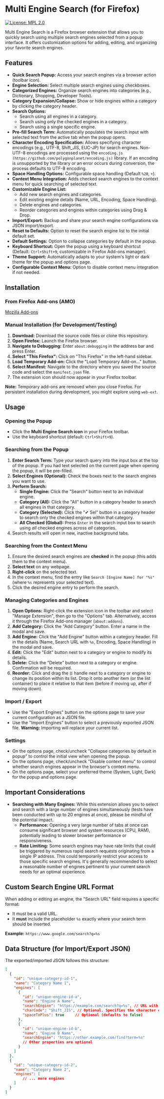 # Multi Engine Search (for Firefox)

[![License: MPL 2.0](https://img.shields.io/badge/License-MPL_2.0-brightgreen.svg)](https://opensource.org/licenses/MPL-2.0)

Multi Engine Search is a Firefox browser extension that allows you to quickly search using multiple search engines selected from a popup interface. It offers customization options for adding, editing, and organizing your favorite search engines.

## Features

*   **Quick Search Popup:** Access your search engines via a browser action (toolbar icon).
*   **Engine Selection:** Select multiple search engines using checkboxes.
*   **Categorized Engines:** Organize search engines into categories (e.g., Dictionary, Shopping, Developer Tools).
*   **Category Expansion/Collapse:** Show or hide engines within a category by clicking the category header.
*   **Search Options:**
    *   Search using all engines in a category.
    *   Search using only the checked engines in a category.
    *   Search using a single specific engine.
*   **Pre-fill Search Term:** Automatically populates the search input with selected text from the active tab when the popup opens.
*   **Character Encoding Specification:** Allows specifying character encodings (e.g., UTF-8, Shift_JIS, EUC-JP) for search engines. Non-UTF-8 encodings are processed using the `encoding.js (https://github.com/polygonplanet/encoding.js)` library. If an encoding is unsupported by the library or an error occurs during conversion, the process defaults to UTF-8 encoding.
*   **Space Handling Options:** Configurable space handling (Default `%20`, `+`).
*   **Context Menu Integration:** Adds checked search engines to the context menu for quick searching of selected text.
*   **Customizable Engine List:**
    *   Add new search engines and categories.
    *   Edit existing engine details (Name, URL, Encoding, Space Handling).
    *   Delete engines and categories.
    *   Reorder categories and engines within categories using Drag & Drop.
*   **Import/Export:** Backup and share your search engine configurations via JSON import/export.
*   **Reset to Defaults:** Option to reset the search engine list to the initial default set.
*   **Default Settings:** Option to collapse categories by default in the popup.
*   **Keyboard Shortcut:** Open the popup using a keyboard shortcut (Default: `Ctrl+Shift+9`, customizable in Firefox Add-ons manager).
*   **Theme Support:** Automatically adapts to your system's light or dark theme for the popup and options page.
*   **Configurable Context Menu:** Option to disable context menu integration if not needed.

## Installation

### From Firefox Add-ons (AMO)

[Mozilla Add-ons](https://addons.mozilla.org/en-US/firefox/addon/multi-engine-searcher/)

### Manual Installation (for Development/Testing)

1.  **Download:** Download the source code files or clone this repository.
2.  **Open Firefox:** Launch the Firefox browser.
3.  **Navigate to Debugging:** Enter `about:debugging` in the address bar and press Enter.
4.  **Select "This Firefox":** Click on "This Firefox" in the left-hand sidebar.
5.  **Load Temporary Add-on:** Click the "Load Temporary Add-on..." button.
6.  **Select Manifest:** Navigate to the directory where you saved the source code and select the `manifest.json` file.
7.  The extension icon should now appear in your Firefox toolbar.

**Note:** Temporary add-ons are removed when you close Firefox. For persistent installation during development, you might explore using `web-ext`.

## Usage

### Opening the Popup

*   Click the **Multi Engine Search icon** in your Firefox toolbar.
*   Use the keyboard shortcut (default: `Ctrl+Shift+9`).

### Searching from the Popup

1.  **Enter Search Term:** Type your search query into the input box at the top of the popup. If you had text selected on the current page when opening the popup, it will be pre-filled.
2.  **Select Engines (Optional):** Check the boxes next to the search engines you want to use.
3.  **Perform Search:**
    *   **Single Engine:** Click the "Search" button next to an individual engine.
    *   **Category (All):** Click the "All" button in a category header to search all engines in that category.
    *   **Category (Selected):** Click the "✔ Sel" button in a category header to search only the checked engines within that category.
    *   **All Checked (Global):** Press `Enter` in the search input box to search using *all* checked engines across *all* categories.
4.  Search results will open in new, inactive background tabs.

### Searching from the Context Menu

1.  Ensure the desired search engines are **checked** in the popup (this adds them to the context menu).
2.  **Select text** on any webpage.
3.  **Right-click** on the selected text.
4.  In the context menu, find the entry like `Search [Engine Name] for "%s"` (where `%s` represents your selected text).
5.  Click the desired engine entry to perform the search.

### Managing Categories and Engines

1.  **Open Options:** Right-click the extension icon in the toolbar and select "Manage Extension", then go to the "Options" tab. Alternatively, access it through the Firefox Add-ons manager (`about:addons`).
2.  **Add Category:** Click the "Add Category" button. Enter a name in the modal and save.
3.  **Add Engine:** Click the "Add Engine" button within a category header. Fill in the details (Name, Search URL with `%s`, Encoding, Space Handling) in the modal and save.
4.  **Edit:** Click the "Edit" button next to a category or engine to modify its details.
5.  **Delete:** Click the "Delete" button next to a category or engine. Confirmation will be required.
6.  **Reorder:** Click and drag the `☰` handle next to a category or engine to change its position within its list. Drop it onto another item (or the list container) to place it relative to that item (before if moving up, after if moving down).

### Import / Export

*   Use the "Export Engines" button on the options page to save your current configuration as a JSON file.
*   Use the "Import Engines" button to select a previously exported JSON file. **Warning:** Importing will replace your current list.

### Settings

*   On the options page, check/uncheck "Collapse categories by default in popup" to control the initial view when opening the popup.
*   On the options page, check/uncheck "Disable context menu" to control whether search engines appear in the browser's context menu.
*   On the options page, select your preferred theme (System, Light, Dark) for the popup and options page.

## Important Considerations

*   **Searching with Many Engines:** While this extension allows you to select and search with a large number of engines simultaneously (tests have been conducted with up to 20 engines at once), please be mindful of the potential impact.
    *   **Performance:** Opening a very large number of tabs at once can consume significant browser and system resources (CPU, RAM), potentially leading to slower browser performance or responsiveness.
    *   **Rate Limiting:** Some search engines may have rate limits that could be triggered by numerous rapid search requests originating from a single IP address. This could temporarily restrict your access to those specific search engines.
    It's generally recommended to select a reasonable number of engines pertinent to your current search needs for an optimal experience.

## Custom Search Engine URL Format

When adding or editing an engine, the "Search URL" field requires a specific format:

*   It must be a valid URL.
*   It **must** include the placeholder `%s` exactly where your search term should be inserted.

**Example:** `https://www.google.com/search?q=%s`

## Data Structure (for Import/Export JSON)

The exported/imported JSON follows this structure:

```json
[
  {
    "id": "unique-category-id-1",
    "name": "Category Name 1",
    "engines": [
      {
        "id": "unique-engine-id-a",
        "name": "Engine A Name",
        "searchEngine": "https://example.com/search?q=%s", // URL with %s as placeholder for search term
        "charCode": "Shift_JIS", // Optional. Specifies the character encoding (e.g., "UTF-8", "Shift_JIS", "EUC-JP").
        "spaceToPlus": true     // Optional (defaults to false)
      },
      {
        "id": "unique-engine-id-b",
        "name": "Engine B Name",
        "searchEngine": "https://other.example.com/find?term=%s"
        // Other properties are optional
      }
    ]
  },
  {
    "id": "unique-category-id-2",
    "name": "Category Name 2",
    "engines": [
        // ... more engines
    ]
  }
]
